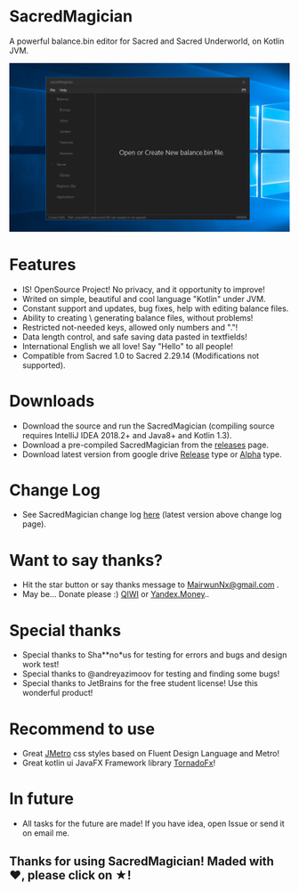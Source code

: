 # SacredMagician
A powerful balance.bin editor for Sacred and Sacred Underworld, on Kotlin JVM.

![Alt text](Screenshots/SacredMagician_NewMainPage.png "SacredMagician main page.")

# Features

 * IS! OpenSource Project! No privacy, and it opportunity to improve!
 * Writed on simple, beautiful and cool language "Kotlin" under JVM.
 * Constant support and updates, bug fixes, help with editing balance files.
 * Ability to creating \ generating balance files, without problems!
 * Restricted not-needed keys, allowed only numbers and "."!
 * Data length control, and safe saving data pasted in textfields!
 * International English we all love! Say "Hello" to all people! 
 * Compatible from Sacred 1.0 to Sacred 2.29.14 (Modifications not supported).
 
# Downloads

 * Download the source and run the SacredMagician (compiling source requires IntelliJ IDEA 2018.2+ and Java8+ and Kotlin 1.3).
 * Download a pre-compiled SacredMagician from the [releases](https://github.com/MairwunNx/SacredMagician/releases) page.
 * Download latest version from google drive [Release](https://drive.google.com/file/d/13t88XU7uT0DtrtSqVpaB8eRtu2cSebtx/view) type or [Alpha](https://drive.google.com/file/d/1tj-C7svsMs6qlzWrvfEzKtHfOrpwfXm3/view) type.
  
# Change Log

 * See SacredMagician change log [here](https://github.com/MairwunNx/SacredMagician/blob/master/CHANGELOG.md) (latest version above change log page).

# Want to say thanks?

 * Hit the star button or say thanks message to MairwunNx@gmail.com .
 * May be... Donate please :) [QIWI](https://qiwi.me/mairwunnx) or [Yandex.Money](https://money.yandex.ru/to/410015993365458)..
 
# Special thanks

 * Special thanks to Sha**no*us for testing for errors and bugs and design work test!
 * Special thanks to @andreyazimoov for testing and finding some bugs!
 * Special thanks to JetBrains for the free student license! Use this wonderful product!

# Recommend to use
 
 * Great [JMetro](https://github.com/JFXtras/jfxtras-styles) css styles based on Fluent Design Language and Metro!
 * Great kotlin ui JavaFX Framework library [TornadoFx](https://github.com/edvin/tornadofx)!

# In future

 * All tasks for the future are made! If you have idea, open Issue or send it on email me.

## Thanks for using SacredMagician! Maded with ❤, please click on ★!

